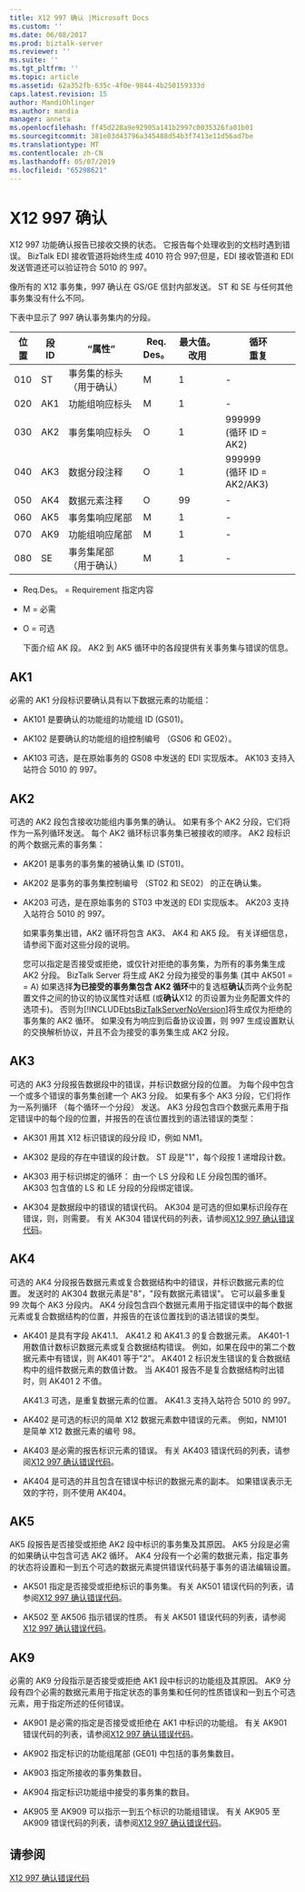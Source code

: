 ```yaml
---
title: X12 997 确认 |Microsoft Docs
ms.custom: ''
ms.date: 06/08/2017
ms.prod: biztalk-server
ms.reviewer: ''
ms.suite: ''
ms.tgt_pltfrm: ''
ms.topic: article
ms.assetid: 62a352fb-635c-4f0e-9844-4b250159333d
caps.latest.revision: 15
author: MandiOhlinger
ms.author: mandia
manager: anneta
ms.openlocfilehash: ff45d228a9e92905a141b2997c0035326fa01b01
ms.sourcegitcommit: 381e83d43796a345488d54b3f7413e11d56ad7be
ms.translationtype: MT
ms.contentlocale: zh-CN
ms.lasthandoff: 05/07/2019
ms.locfileid: "65298621"
---
```

# <a name="x12-997-acknowledgment"></a>X12 997 确认
X12 997 功能确认报告已接收交换的状态。 它报告每个处理收到的文档时遇到错误。 BizTalk EDI 接收管道将始终生成 4010 符合 997;但是，EDI 接收管道和 EDI 发送管道还可以验证符合 5010 的 997。  
  
 像所有的 X12 事务集，997 确认在 GS/GE 信封内部发送。 ST 和 SE 与任何其他事务集没有什么不同。  
  
 下表中显示了 997 确认事务集内的分段。  
  
|位置|段<br />ID|“属性”|Req.<br />Des。|最大值。 改用|循环<br />重复|  
|--------------|-----------------|----------|----------------|--------------|------------------|  
|010|ST|事务集的标头 （用于确认）|M|1|-|  
|020|AK1|功能组响应标头|M|1|-|  
|030|AK2|事务集响应标头|O|1|999999 <br />(循环 ID = AK2)|  
|040|AK3|数据分段注释|O|1|999999 <br />(循环 ID = AK2/AK3)|  
|050|AK4|数据元素注释|O|99|-|  
|060|AK5|事务集响应尾部|M|1|-|  
|070|AK9|功能组响应尾部|M|1|-|  
|080|SE|事务集尾部 （用于确认）|M|1|-|  
  
- Req.Des。 = Requirement 指定内容  
  
- M = 必需  
  
- O = 可选  
  
  下面介绍 AK 段。 AK2 到 AK5 循环中的各段提供有关事务集与错误的信息。  
  
## <a name="ak1"></a>AK1  
 必需的 AK1 分段标识要确认具有以下数据元素的功能组：  
  
-   AK101 是要确认的功能组的功能组 ID (GS01)。  
  
-   AK102 是要确认的功能组的组控制编号 （GS06 和 GE02）。  
  
-   AK103 可选，是在原始事务的 GS08 中发送的 EDI 实现版本。 AK103 支持入站符合 5010 的 997。  
  
## <a name="ak2"></a>AK2  
 可选的 AK2 段包含接收功能组内事务集的确认。 如果有多个 AK2 分段，它们将作为一系列循环发送。 每个 AK2 循环标识事务集已被接收的顺序。 AK2 段标识的两个数据元素的事务集：  
  
- AK201 是事务的事务集的被确认集 ID (ST01)。  
  
- AK202 是事务的事务集控制编号 （ST02 和 SE02） 的正在确认集。  
  
- AK203 可选，是在原始事务的 ST03 中发送的 EDI 实现版本。 AK203 支持入站符合 5010 的 997。  
  
  如果事务集出错，AK2 循环将包含 AK3、 AK4 和 AK5 段。 有关详细信息，请参阅下面对这些分段的说明。  
  
  您可以指定是否接受或拒绝，或仅针对拒绝的事务集，为所有的事务集生成 AK2 分段。 BizTalk Server 将生成 AK2 分段为接受的事务集 (其中 AK501 = = A) 如果选择**为已接受的事务集包含 AK2 循环**中的复选框**确认**页两个业务配置文件之间的协议的协议属性对话框 (或**确认**X12 的页设置为业务配置文件的选项卡)。 否则为[!INCLUDE[btsBizTalkServerNoVersion](../includes/btsbiztalkservernoversion-md.md)]将生成仅为拒绝的事务集的 AK2 循环。 如果没有为响应到后备协议设置，则 997 生成设置默认的交换解析协议，并且不会为接受的事务集生成 AK2 分段。  
  
## <a name="ak3"></a>AK3  
 可选的 AK3 分段报告数据段中的错误，并标识数据分段的位置。 为每个段中包含一个或多个错误的事务集创建一个 AK3 分段。 如果有多个 AK3 分段，它们将作为一系列循环 （每个循环一个分段） 发送。 AK3 分段包含四个数据元素用于指定错误中的每个段的位置，并报告的在该位置找到的语法错误的类型：  
  
-   AK301 用其 X12 标识错误的段分段 ID，例如 NM1。  
  
-   AK302 是段的存在中错误的段计数。 ST 段是"1"，每个段按 1 递增段计数。  
  
-   AK303 用于标识绑定的循环： 由一个 LS 分段和 LE 分段包围的循环。 AK303 包含值的 LS 和 LE 分段的分段绑定错误。  
  
-   AK304 是数据段中的错误的错误代码。 AK304 是可选的但如果标识段存在错误，则，则需要。 有关 AK304 错误代码的列表，请参阅[X12 997 确认错误代码](../core/x12-997-acknowledgment-error-codes.md)。  
  
## <a name="ak4"></a>AK4  
 可选的 AK4 分段报告数据元素或复合数据结构中的错误，并标识数据元素的位置。 发送时的 AK304 数据元素是"8"，"段有数据元素错误"。 它可以最多重复 99 次每个 AK3 分段内。 AK4 分段包含四个数据元素用于指定错误中的每个数据元素或复合数据结构的位置，并报告的在该位置找到的语法错误的类型。  
  
-   AK401 是具有字段 AK41.1、 AK41.2 和 AK41.3 的复合数据元素。 AK401-1 用数值计数标识数据元素或复合数据结构错误。 例如，如果在段中的第二个数据元素中有错误，则 AK401 等于"2"。 AK401 2 标识发生错误的复合数据结构中的组件数据元素的数值计数。 当 AK401 报告不是复合数据结构时出错时，则 AK401 2 不值。  
  
     AK41.3 可选，是重复数据元素的位置。 AK41.3 支持入站符合 5010 的 997。  
  
-   AK402 是可选的标识的简单 X12 数据元素数中错误的元素。 例如，NM101 是简单 X12 数据元素的编号 98。  
  
-   AK403 是必需的报告标识元素的错误。 有关 AK403 错误代码的列表，请参阅[X12 997 确认错误代码](../core/x12-997-acknowledgment-error-codes.md)。  
  
-   AK404 是可选的并且包含在错误中标识的数据元素的副本。 如果错误表示无效的字符，则不使用 AK404。  
  
## <a name="ak5"></a>AK5  
 AK5 段报告是否接受或拒绝 AK2 段中标识的事务集及其原因。 AK5 分段是必需的如果确认中包含可选 AK2 循环。 AK4 分段有一个必需的数据元素，指定事务的状态将设置和一到五个可选的数据元素提供错误代码基于事务的语法编辑设置。  
  
-   AK501 指定是否接受或拒绝标识的事务集。 有关 AK501 错误代码的列表，请参阅[X12 997 确认错误代码](../core/x12-997-acknowledgment-error-codes.md)。  
  
-   AK502 至 AK506 指示错误的性质。 有关 AK501 错误代码的列表，请参阅[X12 997 确认错误代码](../core/x12-997-acknowledgment-error-codes.md)。  
  
## <a name="ak9"></a>AK9  
 必需的 AK9 分段指示是否接受或拒绝 AK1 段中标识的功能组及其原因。 AK9 分段有四个必需的数据元素用于指定状态的事务集和任何的性质错误和一到五个可选元素，用于指定所述的任何错误。  
  
-   AK901 是必需的指定是否接受或拒绝在 AK1 中标识的功能组。 有关 AK901 错误代码的列表，请参阅[X12 997 确认错误代码](../core/x12-997-acknowledgment-error-codes.md)。  
  
-   AK902 指定标识的功能组尾部 (GE01) 中包括的事务集数目。  
  
-   AK903 指定所接收的事务集数目。  
  
-   AK904 指定标识功能组中接受的事务集的数目。  
  
-   AK905 至 AK909 可以指示一到五个标识的功能组错误。 有关 AK905 至 AK909 错误代码的列表，请参阅[X12 997 确认错误代码](../core/x12-997-acknowledgment-error-codes.md)。  
  
## <a name="see-also"></a>请参阅  
 [X12 997 确认错误代码](../core/x12-997-acknowledgment-error-codes.md)